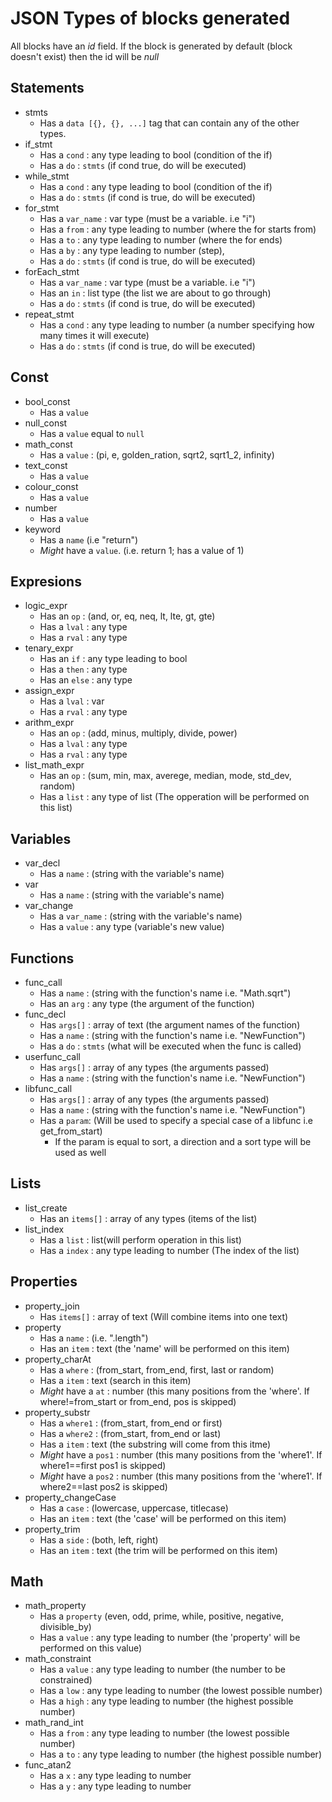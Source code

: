 # JSON Types of blocks generated

All blocks have an *id* field. If the block is generated by default (block doesn't exist)
then the id will be *null*

## Statements
- stmts
    + Has a `data [{}, {}, ...]` tag that can contain any of the other types.
- if_stmt
    + Has a `cond` : any type leading to bool (condition of the if)
    + Has a `do` : `stmts` (if cond true, do will be executed)
- while_stmt
    + Has a `cond` : any type leading to bool (condition of the if)
    + Has a `do` : `stmts` (if cond is true, do will be executed)
- for_stmt
    + Has a `var_name` : var type (must be a variable. i.e "i")
    + Has a `from` : any type leading to number (where the for starts from)
    + Has a `to` : any type leading to number (where the for ends)  
    + Has a `by` : any type leading to number (step),  
    + Has a `do` : `stmts` (if cond is true, do will be executed)
- forEach_stmt
    + Has a `var_name` : var type (must be a variable. i.e "i")
    + Has an `in` : list type (the list we are about to go through)
    + Has a `do` : `stmts` (if cond is true, do will be executed)
- repeat_stmt
    + Has a `cond` : any type leading to number (a number specifying how many times it will execute)  
    + Has a `do` : `stmts` (if cond is true, do will be executed)
    
## Const
- bool_const
    + Has a `value`
- null_const
    + Has a `value` equal to `null` 
- math_const
    + Has a `value` : (pi, e, golden_ration, sqrt2, sqrt1_2, infinity)
- text_const
    + Has a `value`
- colour_const
    + Has a `value`
- number
    + Has a `value`
- keyword
    + Has a `name` (i.e "return")
    + *Might* have a `value`. (i.e. return 1; has a value of 1)
     
## Expresions
- logic_expr
    + Has an `op` : (and, or, eq, neq, lt, lte, gt, gte)
    + Has a `lval` : any type
    + Has a `rval` : any type
- tenary_expr
    + Has an `if` : any type leading to bool
    + Has a `then` : any type
    + Has an `else` : any type
- assign_expr
    + Has a `lval` : var
    + Has a `rval` : any type
- arithm_expr
    + Has an `op` : (add, minus, multiply, divide, power)
    + Has a `lval` : any type
    + Has a `rval` : any type
- list_math_expr
    + Has an `op` : (sum, min, max, averege, median, mode, std_dev, random)
    + Has a `list` : any type of list (The opperation will be performed on this list)
     
## Variables
- var_decl
    + Has a `name` : (string with the variable's name)
- var
    + Has a `name` : (string with the variable's name)
- var_change
    + Has a `var_name` : (string with the variable's name)
    + Has a `value` : any type (variable's new value)
    
## Functions
- func_call
    + Has a `name` : (string with the function's name i.e. "Math.sqrt")
    + Has an `arg` : any type (the argument of the function)
- func_decl
    + Has `args[]` : array of text (the argument names of the function)
    + Has a `name` : (string with the function's name i.e. "NewFunction")
    + Has a `do` : `stmts` (what will be executed when the func is called)
- userfunc_call
    + Has `args[]` : array of any types (the arguments passed)
    + Has a `name` : (string with the function's name i.e. "NewFunction")
- libfunc\_call
    + Has `args[]` : array of any types (the arguments passed)
    + Has a `name` : (string with the function's name i.e. "NewFunction")
    + Has a `param`: (Will be used to specify a special case of a libfunc i.e get\_from\_start)
        * If the param is equal to sort, a direction and a sort type will be used as well
        
## Lists
- list_create
    + Has an `items[]` : array of any types (items of the list)
- list_index
    + Has a `list` : list(will perform operation in this list)
    + Has a `index` : any type leading to number (The index of the list)
    
## Properties
- property_join
    + Has `items[]` : array of text (Will combine items into one text)
- property
    + Has a `name` : (i.e. ".length")
    + Has an `item` : text (the 'name' will be performed on this item)
- property_charAt
    + Has a `where` : (from_start, from_end, first, last or random)
    + Has a `item` : text (search in this item)
    + *Might* have a `at` : number (this many positions from the 'where'. If where!=from_start or from_end, pos is skipped)
- property_substr
    + Has a `where1` : (from_start, from_end or first)
    + Has a `where2` : (from_start, from_end or last)
    + Has a `item` : text (the substring will come from this itme)
    + *Might* have a `pos1` : number (this many positions from the 'where1'. If where1==first pos1 is skipped)
    + *Might* have a `pos2` : number (this many positions from the 'where1'. If where2==last pos2 is skipped)
- property_changeCase
    + Has a `case` : (lowercase, uppercase, titlecase)
    + Has an `item` : text (the 'case' will be performed on this item)
- property_trim
    + Has a `side` : (both, left, right)
    + Has an `item` : text (the trim will be performed on this item)
    
## Math
- math_property
    + Has a `property` (even, odd, prime, while, positive, negative, divisible_by)
    + Has a `value` : any type leading to number (the 'property' will be performed on this value)
- math_constraint
    + Has a `value` : any type leading to number (the number to be constrained)
    + Has a `low` : any type leading to number (the lowest possible number)
    + Has a `high` : any type leading to number (the highest possible number)
- math_rand_int
    + Has a `from` : any type leading to number (the lowest possible number)
    + Has a `to` : any type leading to number (the highest possible number)
- func_atan2
    + Has a `x` : any type leading to number
    + Has a `y` : any type leading to number
